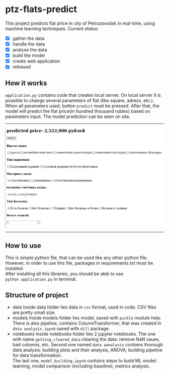 # ptz-flats-predict
This project predicts flat price in city of Petrozavodsk in real-time, using machine learning techniques.
Current status:
* [x] gather the data
* [x] handle the data
* [x] analyse the data
* [x] build the model
* [x] create web application
* [x] released
## How it works
`application.py` contains code that creates local server. On local server it is possible to change several parameters of flat (like square, adress, etc.). When all parameters used, button `predict` must be pressed. After that, the model will predict the flat price(in hundred thousand rubles) based on parameters input. The model prediction can be seen on site.
***
<img src="./images/example.png"  align="center">

***
## How to use
This is simple python file, that can be used like any other python file.  
However, in order to use this file, packages in requirements.txt must be installed.  
After installing all this libraries, you should be able to use  
    `python application.py` in terminal.
## Structure of project
* data
Inside data folder lies data in `csv` format, used in code. CSV files are pretty small size.
* models
Inside models folder lies model, saved with `pickle` module help.
There is also pipeline, contains ColumnTransformer, that was created in `data analysis.ipynb` saved with `dill` package.
* notebooks
Inside notebooks folder lies 2 jupyter notebooks. The one with name `getting_cleared_data` clearing the data: remove NaN vaues, bad columns, etc.
Second one named `data aanalysis` contains thorough data analysis: building plots and their analysis, ANOVA, building pipeline for data transformation.  
The last one, `model_building.ipynb` contains steps to build ML model: learning, model comparison (including baseline), metrics analysis.
